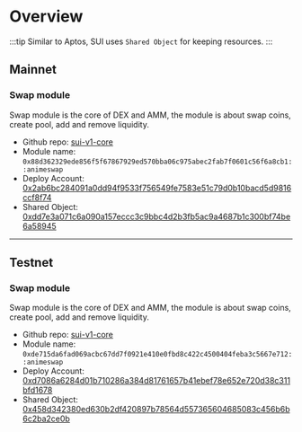 # Overview

:::tip
Similar to Aptos, SUI uses `Shared Object` for keeping resources.
:::

## Mainnet
### Swap module
Swap module is the core of DEX and AMM, the module is about swap coins, create pool, add and remove liquidity.
* Github repo: [sui-v1-core](https://github.com/AnimeSwap/sui-v1-core/tree/v1.0.0)
* Module name: `0x88d362329ede856f5f67867929ed570bba06c975abec2fab7f0601c56f6a8cb1::animeswap`
* Deploy Account: [0x2ab6bc284091a0dd94f9533f756549fe7583e51c79d0b10bacd5d9816ccf8f74](https://explorer.sui.io/address/0x2ab6bc284091a0dd94f9533f756549fe7583e51c79d0b10bacd5d9816ccf8f74?network=mainnet)
* Shared Object: [0xdd7e3a071c6a090a157eccc3c9bbc4d2b3fb5ac9a4687b1c300bf74be6a58945](https://explorer.sui.io/object/0xdd7e3a071c6a090a157eccc3c9bbc4d2b3fb5ac9a4687b1c300bf74be6a58945?network=testnet)

------

## Testnet

### Swap module
Swap module is the core of DEX and AMM, the module is about swap coins, create pool, add and remove liquidity.
* Github repo: [sui-v1-core](https://github.com/AnimeSwap/sui-v1-core)
* Module name: `0xde715da6fad069acbc67dd7f0921e410e0fbd8c422c4500404feba3c5667e712::animeswap`
* Deploy Account: [0xd7086a6284d01b710286a384d81761657b41ebef78e652e720d38c311bfd1678](https://explorer.sui.io/address/0xd7086a6284d01b710286a384d81761657b41ebef78e652e720d38c311bfd1678?network=testnet)
* Shared Object: [0x458d342380ed630b2df420897b78564d557365604685083c456b6b6c2ba2ce0b](https://explorer.sui.io/object/0x458d342380ed630b2df420897b78564d557365604685083c456b6b6c2ba2ce0b?network=testnet)